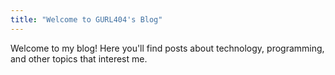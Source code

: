 ```yaml
---
title: "Welcome to GURL404's Blog"
---
```


Welcome to my blog! Here you'll find posts about technology, programming, and other topics that interest me.

